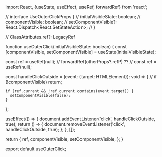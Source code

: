 import React, {useState, useEffect, useRef, forwardRef} from 'react';

// interface UseOuterClickProps { // initialVisibleState: boolean; // componentVisible: boolean; //
setComponentVisible?: React.Dispatch<React.SetStateAction<boolean>>; // }

// ClassAttributes<HTMLDivElement>.ref?: LegacyRef<HTMLDivElement>

function useOuterClick(initialVisibleState: boolean) { const [componentVisible, setComponentVisible]
= useState<boolean>(initialVisibleState);

const ref = useRef<HTMLDivElement>(null); // forwardRef(otherProps?.refP) ?? // const ref =
useRef(null);

const handleClickOutside = (event: {target: HTMLElement}): void => { // if (!componentVisible)
return;

    if (ref.current && !ref.current.contains(event.target)) {
      setComponentVisible(false);
    }

};

useEffect(() => { document.addEventListener('click', handleClickOutside, true); return () => {
document.removeEventListener('click', handleClickOutside, true); }; }, []);

return { ref, componentVisible, setComponentVisible, }; }

export default useOuterClick;
